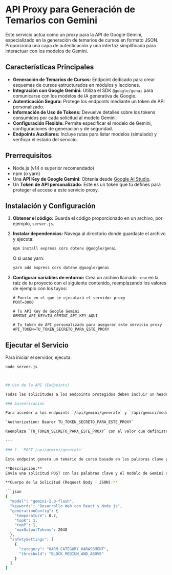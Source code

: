 # API Proxy para Generación de Temarios con Gemini

Este servicio actúa como un proxy para la API de Google Gemini, especializado en la generación de temarios de cursos en formato JSON. Proporciona una capa de autenticación y una interfaz simplificada para interactuar con los modelos de Gemini.

## Características Principales

* **Generación de Temarios de Cursos:** Endpoint dedicado para crear esquemas de cursos estructurados en módulos y lecciones.
* **Integración con Google Gemini:** Utiliza el SDK `@google/genai` para comunicarse con los modelos de IA generativa de Google.
* **Autenticación Segura:** Protege los endpoints mediante un token de API personalizado.
* **Información de Uso de Tokens:** Devuelve detalles sobre los tokens consumidos por cada solicitud al modelo Gemini.
* **Configuración Flexible:** Permite especificar el modelo de Gemini, configuraciones de generación y de seguridad.
* **Endpoints Auxiliares:** Incluye rutas para listar modelos (simulado) y verificar el estado del servicio.

## Prerrequisitos

* Node.js (v14 o superior recomendado)
* npm (o yarn)
* Una **API Key de Google Gemini**: Obtenla desde [Google AI Studio](https://aistudio.google.com/app/apikey).
* Un **Token de API personalizado**: Este es un token que tú defines para proteger el acceso a este servicio proxy.

## Instalación y Configuración

1.  **Obtener el código:**
    Guarda el código proporcionado en un archivo, por ejemplo, `server.js`.

2.  **Instalar dependencias:**
    Navega al directorio donde guardaste el archivo y ejecuta:
    ```bash
    npm install express cors dotenv @google/genai
    ```
    O si usas yarn:
    ```bash
    yarn add express cors dotenv @google/genai
    ```

3.  **Configurar variables de entorno:**
    Crea un archivo llamado `.env` en la raíz de tu proyecto con el siguiente contenido, reemplazando los valores de ejemplo con los tuyos:

    ```env
    # Puerto en el que se ejecutará el servidor proxy
    PORT=3000

    # Tu API Key de Google Gemini
    GEMINI_API_KEY=TU_GEMINI_API_KEY_AQUI

    # Tu token de API personalizado para asegurar este servicio proxy
    API_TOKEN=TU_TOKEN_SECRETO_PARA_ESTE_PROXY
    ```

## Ejecutar el Servicio

Para iniciar el servidor, ejecuta:

```bash
node server.js



## Uso de la API (Endpoints)

Todas las solicitudes a los endpoints protegidos deben incluir un header de autenticación.

### Autenticación

Para acceder a los endpoints `/api/gemini/generate` y `/api/gemini/models`, debes incluir el siguiente header en tu solicitud:

`Authorization: Bearer TU_TOKEN_SECRETO_PARA_ESTE_PROXY`

Reemplaza `TU_TOKEN_SECRETO_PARA_ESTE_PROXY` con el valor que definiste para `API_TOKEN` en tu archivo `.env`.

---

### 1. `POST /api/gemini/generate`

Este endpoint genera un temario de curso basado en las palabras clave proporcionadas.

**Descripción:**
Envía una solicitud POST con las palabras clave y el modelo de Gemini a utilizar. El servicio utiliza un prompt de sistema predefinido (ver `SYSTEM_PROMPT_TEMPLATE` en el código) para instruir al modelo Gemini sobre cómo generar el temario en formato JSON, incluyendo un título de curso, siete módulos y un total de 25 a 40 lecciones distribuidas entre los módulos.

**Cuerpo de la Solicitud (Request Body - JSON):**

```json
{
  "model": "gemini-2.0-flash",
  "keywords": "Desarrollo Web con React y Node.js",
  "generationConfig": {
    "temperature": 0.7,
    "topK": 1,
    "topP": 1,
    "maxOutputTokens": 2048
  },
  "safetySettings": [
    {
      "category": "HARM_CATEGORY_HARASSMENT",
      "threshold": "BLOCK_MEDIUM_AND_ABOVE"
    }
  ]
}